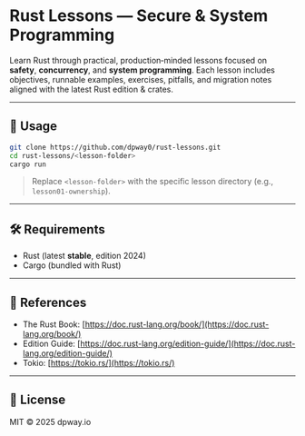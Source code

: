 # Rust Lessons — Secure & System Programming

Learn Rust through practical, production‑minded lessons focused on **safety**, **concurrency**, and **system programming**.
Each lesson includes objectives, runnable examples, exercises, pitfalls, and migration notes aligned with the latest Rust edition & crates.

---

## 🚀 Usage

```bash
git clone https://github.com/dpway0/rust-lessons.git
cd rust-lessons/<lesson-folder>
cargo run
```

> Replace `<lesson-folder>` with the specific lesson directory (e.g., `lesson01-ownership`).

---

## 🛠 Requirements

* Rust (latest **stable**, edition 2024)
* Cargo (bundled with Rust)

---

## 📖 References

* The Rust Book: [https://doc.rust-lang.org/book/](https://doc.rust-lang.org/book/)
* Edition Guide: [https://doc.rust-lang.org/edition-guide/](https://doc.rust-lang.org/edition-guide/)
* Tokio: [https://tokio.rs/](https://tokio.rs/)

---

## 📜 License

MIT © 2025 dpway.io
